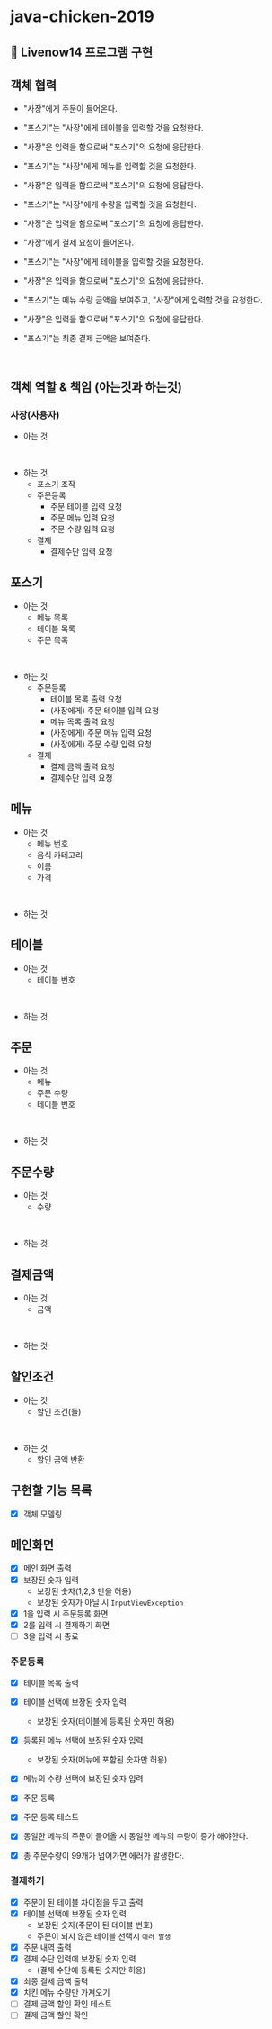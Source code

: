 # java-chicken-2019

## 📌 Livenow14 프로그램 구현

## 객체 협력 
- "사장"에게 주문이 들어온다.
- "포스기"는 "사장"에게 테이블을 입력할 것을 요청한다.
- "사장"은 입력을 함으로써 "포스기"의 요청에 응답한다.
- "포스기"는 "사장"에게 메뉴를 입력할 것을 요청한다.
- "사장"은 입력을 함으로써 "포스기"의 요청에 응답한다.
- "포스기"는 "사장"에게 수량을 입력할 것을 요청한다.
- "사장"은 입력을 함으로써 "포스기"의 요청에 응답한다.

- "사장"에게 결제 요청이 들어온다.
- "포스기"는 "사장"에게 테이블을 입력할 것을 요청한다.
- "사장"은 입력을 함으로써 "포스기"의 요청에 응답한다.
- "포스기"는 메뉴 수량 금액을 보여주고, "사장"에게 입력할 것을 요청한다. 
- "사장"은 입력을 함으로써 "포스기"의 요청에 응답한다.
- "포스기"는 최종 결제 금액을 보여준다. 

<br>

## 객체 역할 & 책임 (아는것과 하는것)
### **사장(사용자)**
- 아는 것

<br>

- 하는 것 
    - 포스기 조작
    - 주문등록
        - 주문 테이블 입력 요청
        - 주문 메뉴 입력 요청
        - 주문 수량 입력 요청
    - 결제
        - 결제수단 입력 요청

## **포스기**
- 아는 것
    - 메뉴 목록
    - 테이블 목록
    - 주문 목록
    
<br>

- 하는 것
    - 주문등록
        - 테이블 목록 출력 요청
        - (사장에게) 주문 테이블 입력 요청
        - 메뉴 목록 출력 요청   
        - (사장에게) 주문 메뉴 입력 요청
        - (사장에게) 주문 수량 입력 요청
    - 결제
        - 결제 금액 출력 요청
        - 결제수단 입력 요청

## **메뉴**
- 아는 것
    - 메뉴 번호
    - 음식 카테고리
    - 이름
    - 가격
<br>

- 하는 것 

## **테이블**
- 아는 것
    - 테이블 번호

<br>

- 하는 것

## **주문**
 - 아는 것
     - 메뉴
     - 주문 수량
     - 테이블 번호
 
 <br>
 
 - 하는 것

## **주문수량**
- 아는 것
    - 수량
<br>

- 하는 것 

## **결제금액**
- 아는 것
    - 금액 
<br>

- 하는 것 

## **할인조건**
- 아는 것
    - 할인 조건(들)
<br>

- 하는 것 
    - 할인 금액 반환

## 구현할 기능 목록
- [x] 객체 모델링
## **메인화면**
- [x] 메인 화면 출력
- [x] 보장된 숫자 입력
    - 보장된 숫자(1,2,3 만을 허용)
    - 보장된 숫자가 아닐 시 `InputViewException`
- [x] 1을 입력 시 주문등록 화면 
- [x] 2를 입력 시 결제하기 화면
- [ ] 3을 입력 시 종료

### **주문등록**
- [x] 테이블 목록 출력
- [x] 테이블 선택에 보장된 숫자 입력
    - 보장된 숫자(테이블에 등록된 숫자만 허용)
- [X] 등록된 메뉴 선택에 보장된 숫자 입력
    - 보장된 숫자(메뉴에 포함된 숫자만 허용)
- [x] 메뉴의 수량 선택에 보장된 숫자 입력
- [x] 주문 등록 
- [x] 주문 등록 테스트
- [x] 동일한 메뉴의 주문이 들어올 시 동일한 메뉴의 수량이 증가 해야한다.
- [x] 총 주문수량이 99개가 넘어가면 에러가 발생한다.


### **결제하기**
- [x] 주문이 된 테이블 차이점을 두고 출력 
- [x] 테이블 선택에 보장된 숫자 입력
    - 보장된 숫자(주문이 된 테이블 번호)
    - 주문이 되지 않은 테이블 선택시 `에러 발생`
- [x] 주문 내역 출력
- [x] 결제 수단 입력에 보장된 숫자 입력
    - (결제 수단에 등록된 숫자만 허용)
- [x] 최종 결제 금액 출력
- [x] 치킨 메뉴 수량만 가져오기 
- [ ] 결제 금액 할인 확인 테스트
- [ ] 결제 금액 할인 확인
